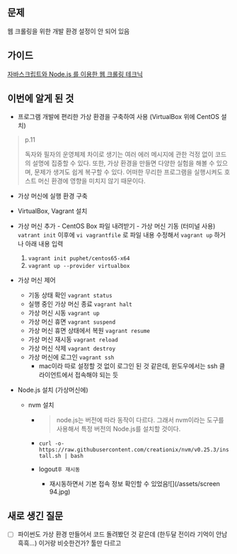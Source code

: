 ## 문제

웹 크롤링을 위한 개발 환경 설정이 안 되어 있음

## 가이드

[자바스크립트와 Node.js 를 이용한 웹 크롤링 테크닉](http://www.aladin.co.kr/shop/wproduct.aspx?ItemId=99209938)

## 이번에 알게 된 것

* 프로그램 개발에 편리한 가상 환경을 구축하여 사용 \(VirtualBox 위에  CentOS 설치\)

> p.11
>
> 독자와 필자의 운영체제 차이로 생기는 여러 에러 메시지에 관한 걱정 없이 코드의 설명에 집중할 수 있다. 또한, 가상 환경을 만들면 다양한 실험을 해볼 수 있으며, 문제가 생겨도 쉽게 복구할 수 있다. 어떠한 무리한 프로그램을 실행시켜도 호스트 머신 환경에 영향을 미치지 않기 때문이다.

* 가상 머신에 실행 환경 구축

* VirtualBox, Vagrant 설치

* 가상 머신 추가 - CentOS Box 파일 내려받기 - 가상 머신 기동 \(터미널 사용\)  
  `vatrant init` 이후에 `vi vagrantfile` 로 파일 내용 수정해서 `vagrant up` 하거나 아래 내용 입력

  1. `vagrant init puphet/centos65-x64`
  2. `vagrant up --provider virtualbox`

* 가상 머신 제어
  * 기동 상태 확인 `vagrant status`
  * 실행 중인 가상 머신 종료 `vagrant halt`
  * 가상 머신 시동 `vagrant up`
  * 가상 머신 휴면 `vagrant suspend`
  * 가상 머신 휴면 상태에서 복원 `vagrant resume`
  * 가상 머신 재시동 `vagrant reload`
  * 가상 머신 삭제 `vagrant destroy`
  * 가상 머신에 로그인 `vagrant ssh`
    * mac이라 따로 설정할 것 없이 로그인 된 것 같은데, 윈도우에서는  ssh 클라이언트에서 접속해야 되는 듯
* Node.js 설치 \(가상머신에\)
  * nvm 설치
    * > node.js는 버전에 따라 동작이 다르다. 그래서 nvm이라는 도구를 사용해서 특정 버전의 Node.js를 설치할 것이다.
    * `curl -o- https://raw.githubusercontent.com/creationix/nvm/v0.25.3/install.sh | bash`

    * logout` 후 재시동 `

      * 재시동하면서 기본 접속 정보 확인할 수 있었음![](/assets/screen 94.jpg)

## 새로 생긴 질문

* [ ] 파이썬도 가상 환경 만들어서 코드 돌려봤던 것 같은데 \(한두달 전이라 기억이 안남 흑흑...\) 이거랑 비슷한건가? 툴만 다르고



